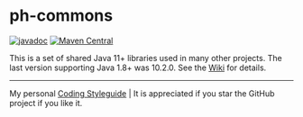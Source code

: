# ph-commons

[![javadoc](https://javadoc.io/badge2/com.helger.commons/ph-commons/javadoc.svg)](https://javadoc.io/doc/com.helger.commons/ph-commons)
[![Maven Central](https://maven-badges.herokuapp.com/maven-central/com.helger.commons/ph-commons-parent-pom/badge.svg)](https://maven-badges.herokuapp.com/maven-central/com.helger.commons/ph-commons-parent-pom) 

This is a set of shared Java 11+ libraries used in many other projects.
The last version supporting Java 1.8+ was 10.2.0.
See the [Wiki](https://github.com/phax/ph-commons/wiki) for details.

---

My personal [Coding Styleguide](https://github.com/phax/meta/blob/master/CodingStyleguide.md) |
It is appreciated if you star the GitHub project if you like it.